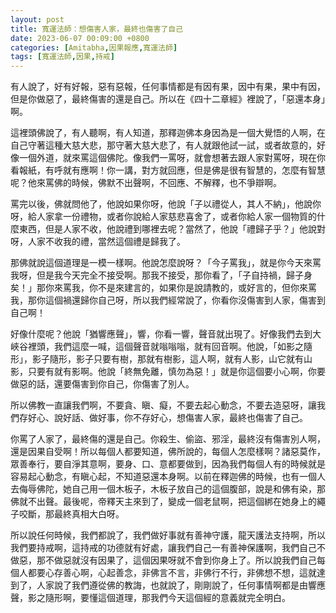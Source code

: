 ```yaml
---
layout: post
title: 寬運法師：想傷害人家，最終也傷害了自己
date: 2023-06-07 00:09:00 +0800
categories: [Amitabha,因果報應,寬運法師]
tags: [寬運法師,因果,持戒]
---
```


有人說了，好有好報，惡有惡報，任何事情都是有因有果，因中有果，果中有因，但是你做惡了，最終傷害的還是自己。所以在《四十二章經》裡說了，「惡還本身」啊。      

這裡頭佛說了，有人聽啊，有人知道，那釋迦佛本身因為是一個大覺悟的人啊，在自己守著這種大慈大悲，那守著大慈大悲了，有人就跟他試一試，或者故意的，好像一個外道，就來罵這個佛陀。像我們一罵呀，就會想著去跟人家對罵呀，現在你看報紙，有呼就有應啊！你一講，對方就回應，但是佛是很有智慧的，怎麼有智慧呢？他來罵佛的時候，佛默不出聲啊，不回應、不解釋，也不爭辯啊。      

罵完以後，佛就問他了，他說如果你呀，他說「子以禮從人，其人不納」，他說你呀，給人家拿一份禮物，或者你說給人家慈悲喜舍了，或者你給人家一個物質的什麼東西，但是人家不收，他說禮到哪裡去呢？當然了，他說「禮歸子乎？」他說對呀，人家不收我的禮，當然這個禮是歸我了。        

那佛就說這個道理是一模一樣啊。他說怎麼說呀？「今子罵我」，就是你今天來罵我呀，但是我今天完全不接受啊。那我不接受，那你看了，「子自持禍，歸子身矣！」那你來罵我，你不是來建言的，如果你是說請教的，或好言的，但你來罵我，那你這個禍還歸你自己呀，所以我們經常說了，你看你沒傷害到人家，傷害到自己啊！        

好像什麼呢？他說「猶響應聲」，響，你看一響，聲音就出現了。好像我們去到大峽谷裡頭，我們這麼一喊，這個聲音就嗡嗡嗡，就有回音啊。他說，「如影之隨形」，影子隨形，影子只要有樹，那就有樹影，這人啊，就有人影，山它就有山影，只要有就有影啊。他說「終無免離，慎勿為惡！」就是你這個要小心啊，你要做惡的話，還要傷害到你自己，你傷害了別人。      

所以佛教一直讓我們啊，不要貪、瞋、癡，不要去起心動念，不要去造惡呀，讓我們存好心、說好話、做好事，你不存好心，想傷害人家，最終也傷害了自己。        

你罵了人家了，最終傷的還是自己。你殺生、偷盜、邪淫，最終沒有傷害別人啊，還是因果自受啊！所以每個人都要知道，佛所說的，每個人怎麼樣啊？諸惡莫作，眾善奉行，要自淨其意啊，要身、口、意都要做到，因為我們每個人有的時候就是容易起心動念，有瞋心起，不知道惡還本身啊。以前在釋迦佛的時候，也有一個人去侮辱佛陀，她自己用一個木板子，木板子放自己的這個腹部，說是和佛有染，那佛就不出聲。最後呢，帝釋天主來到了，變成一個老鼠啊，把這個綁在她身上的繩子咬斷，那最終真相大白呀。      

所以說任何時候，我們都說了，我們做好事就有善神守護，龍天護法支持啊，所以我們要持戒啊，這持戒的功德就有好處，讓我們自己一有善神保護啊，我們自己不做惡，那不做惡就沒有因果了，這個因果呀就不會到你身上了。所以說我們自己每個人都要心存善心啊，心起善念，非佛言不言，非佛行不行，非佛想不想，這就達到了，人家說了我們遵從佛的教誨，也就說了，剛剛說了，任何事情啊都是由響應聲，影之隨形啊，要懂這個道理，那我們今天這個經的意義就完全明白。